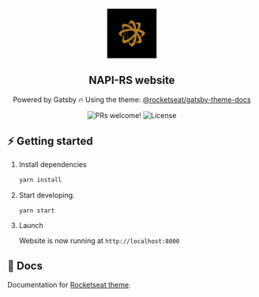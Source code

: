 <p align="center">
  <img src="./static/favicon.png" alt="napi-rs logo" width="100">
</p>

<h2 align="center">
  NAPI-RS website
</h2>

<p align="center">
  Powered by Gatsby 🔥 Using the theme: <a href="https://github.com/Rocketseat/gatsby-themes/tree/master/%40rocketseat/gatsby-theme-docs">@rocketseat/gatsby-theme-docs</a>
</p>

<p align="center">
  <img src="https://img.shields.io/badge/PRs-welcome-%238257E6.svg" alt="PRs welcome!" />
  <img alt="License" src="https://img.shields.io/badge/license-MIT-%238257E6">
</p>

## ⚡️ Getting started

1. Install dependencies

   ```sh
   yarn install
   ```

2. Start developing.

   ```sh
   yarn start
   ```

3. Launch

    Website is now running at `http://localhost:8000`

## 📄 Docs

Documentation for [Rocketseat theme](https://rocketdocs.netlify.com).

